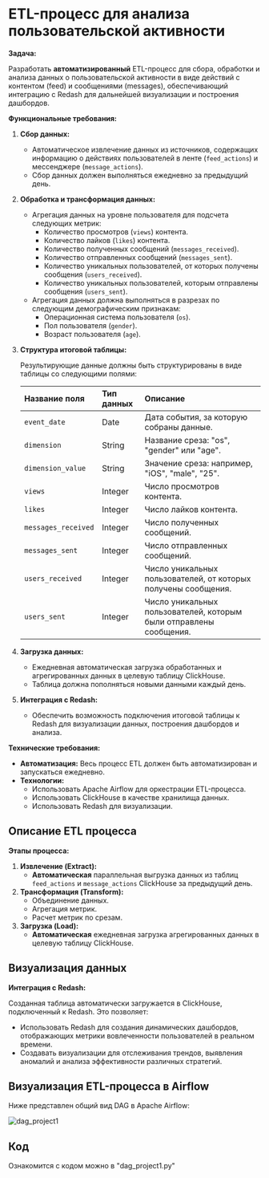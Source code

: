 # ETL-процесс для анализа пользовательской активности

**Задача:**

Разработать **автоматизированный** ETL-процесс для сбора, обработки и анализа данных о пользовательской активности в виде действий с контентом (feed) и сообщениями (messages), обеспечивающий интеграцию с Redash для дальнейшей визуализации и построения дашбордов.

**Функциональные требования:**

1.  **Сбор данных:**
    *   Автоматическое извлечение данных из источников, содержащих информацию о действиях пользователей в ленте (`feed_actions`) и мессенджере (`message_actions`).
    *   Сбор данных должен выполняться ежедневно за предыдущий день.

2.  **Обработка и трансформация данных:**
    *   Агрегация данных на уровне пользователя для подсчета следующих метрик:
        *   Количество просмотров (`views`) контента.
        *   Количество лайков (`likes`) контента.
        *   Количество полученных сообщений (`messages_received`).
        *   Количество отправленных сообщений (`messages_sent`).
        *   Количество уникальных пользователей, от которых получены сообщения (`users_received`).
        *   Количество уникальных пользователей, которым отправлены сообщения (`users_sent`).
    *   Агрегация данных должна выполняться в разрезах по следующим демографическим признакам:
        *   Операционная система пользователя (`os`).
        *   Пол пользователя (`gender`).
        *   Возраст пользователя (`age`).

3.  **Структура итоговой таблицы:**

    Результирующие данные должны быть структурированы в виде таблицы со следующими полями:

    | Название поля       | Тип данных | Описание                                                                     |
    | :------------------ | :--------- | :--------------------------------------------------------------------------- |
    | `event_date`         | Date       | Дата события, за которую собраны данные.                                     |
    | `dimension`         | String     | Название среза: "os", "gender" или "age".                                  |
    | `dimension_value`   | String     | Значение среза: например, "iOS", "male", "25".                            |
    | `views`             | Integer    | Число просмотров контента.                                                   |
    | `likes`             | Integer    | Число лайков контента.                                                       |
    | `messages_received` | Integer    | Число полученных сообщений.                                                  |
    | `messages_sent`     | Integer    | Число отправленных сообщений.                                               |
    | `users_received`    | Integer    | Число уникальных пользователей, от которых получены сообщения.              |
    | `users_sent`        | Integer    | Число уникальных пользователей, которым были отправлены сообщения.            |

4. **Загрузка данных:**
   * Ежедневная автоматическая загрузка обработанных и агрегированных данных в целевую таблицу ClickHouse.
   * Таблица должна пополняться новыми данными каждый день.

5.  **Интеграция с Redash:**
    *   Обеспечить возможность подключения итоговой таблицы к Redash для визуализации данных, построения дашбордов и анализа.

**Технические требования:**

*   **Автоматизация:** Весь процесс ETL должен быть автоматизирован и запускаться ежедневно.
*   **Технологии:**
    *   Использовать Apache Airflow для оркестрации ETL-процесса.
    *   Использовать ClickHouse в качестве хранилища данных.
    *   Использовать Redash для визуализации.

## Описание ETL процесса

**Этапы процесса:**

1.  **Извлечение (Extract):**
    *   **Автоматическая** параллельная выгрузка данных из таблиц `feed_actions` и `message_actions` ClickHouse за предыдущий день.
2.  **Трансформация (Transform):**
    *   Объединение данных.
    *   Агрегация метрик.
    *   Расчет метрик по срезам.
3.  **Загрузка (Load):**
    *   **Автоматическая** ежедневная загрузка агрегированных данных в целевую таблицу ClickHouse.

## Визуализация данных

**Интеграция с Redash:**

Созданная таблица автоматически загружается в ClickHouse, подключенный к Redash. Это позволяет:

*   Использовать Redash для создания динамических дашбордов, отображающих метрики вовлеченности пользователей в реальном времени.
*   Создавать визуализации для отслеживания трендов, выявления аномалий и анализа эффективности различных стратегий.

## Визуализация ETL-процесса в Airflow

Ниже представлен общий вид DAG в Apache Airflow:

![dag_project1](https://github.com/user-attachments/assets/f486153c-4a65-426b-bc8a-731d9c068bb8)

## Код

Ознакомится с кодом можно в "dag_project1.py"
